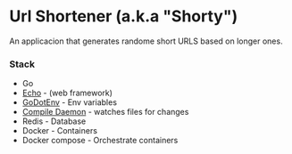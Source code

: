 # Url Shortener (a.k.a "Shorty") 

An applicacion that generates randome short URLS based on longer ones.

### Stack
- Go
- [Echo](https://echo.labstack.com/) - (web framework)
- [GoDotEnv](https://github.com/joho/godotenv) - Env variables
- [Compile Daemon](https://github.com/githubnemo/CompileDaemon) - watches files for changes
- Redis - Database
- Docker - Containers
- Docker compose - Orchestrate containers
